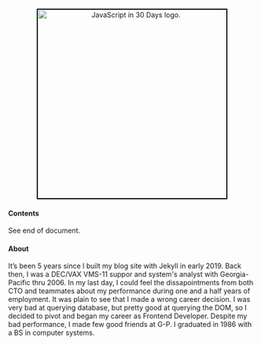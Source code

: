 <!--~~~~~~~~~~~~~~~~~~~~~~~~~~~~~~~~~~~~~~~~~~~~~~~~~~~~~~~~~~~~~~~~~~~~~~~~~~~~~~~~~~~~~~~~~~~~-->
<!--~~~~~~~~~~~~~~~~~~~~~~~~~~ 01. javascript in 30 days logo (01) ~~~~~~~~~~~~~~~~~~~~~~~~~~~-->
<!--~~~~~~~~~~~~~~~~~~~~~~~~~~~~~~~~~~~~~~~~~~~~~~~~~~~~~~~~~~~~~~~~~~~~~~~~~~~~~~~~~~~~~~~~~~~~-->
<!--~~~~~~~~~~~~~~~~~~~~~~~~~~~~~ readme.md of js-in-30-days.org ~~~~~~~~~~~~~~~~~~~~~~~~~~~~~~-->
<!--~~~~~~~~~~~~~~~~~~~~~~~~~~~~~~~~~~~~~~~~~~~~~~~~~~~~~~~~~~~~~~~~~~~~~~~~~~~~~~~~~~~~~~~~~~~~-->
<p align="center">
  <img src="./images/image001.jpeg"
  title="JavaScript in 30 Days logo"
  alt="JavaScript in 30 Days logo."
  style="border: 2px solid #000000; width:4in;" />

<h4>Contents</h4>
<p>See end of document.</p>

<h4>About</h4>
It’s been 5 years since I built my blog site with Jekyll in early 2019. Back then, I was a DEC/VAX VMS-11 suppor and system's analyst with Georgia-Pacific thru 2006. In my last day, I could feel the dissapointments from both CTO and teammates about my performance during one and a half years of employment. It was plain to see that I made a wrong career decision. I was very bad at querying database, but pretty good at querying the DOM, so I decided to pivot and began my career as Frontend Developer. Despite my bad performance, I made few good friends at G-P.  I graduated in 1986 with a BS in computer systems.
